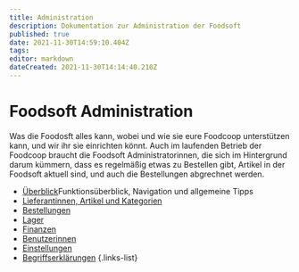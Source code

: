 ```yaml
---
title: Administration
description: Dokumentation zur Administration der Foodsoft
published: true
date: 2021-11-30T14:59:10.404Z
tags: 
editor: markdown
dateCreated: 2021-11-30T14:14:40.210Z
---
```


# Foodsoft Administration

Was die Foodosft alles kann, wobei und wie sie eure Foodcoop unterstützen kann, und wir ihr sie einrichten könnt. Auch im laufenden Betrieb der Foodcoop braucht die Foodsoft  Administratorinnen, die sich im Hintergrund darum kümmern, dass es regelmäßig etwas zu Bestellen gibt, Artikel in der Foodsoft aktuell sind, und auch die Bestellungen abgrechnet werden. 


- [Überblick](/de/documentation/admin/general)Funktionsüberblick, Navigation und allgemeine Tipps
- [Lieferantinnen, Artikel und Kategorien](/de/documentation/admin/suppliers)
- [Bestellungen](/de/documentation/admin/orders)
- [Lager](/de/documentation/admin/storage)
- [Finanzen](/de/documentation/admin/finances)
- [Benutzerinnen](/de/documentation/admin/users)
- [Einstellungen](/de/documentation/admin/settings)
- [Begriffserklärungen](/de/documentation/admin/terms-definitions)
{.links-list}